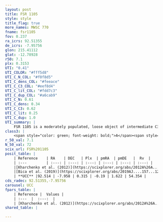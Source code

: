 ```yaml
---
layout: post
title: FSR 1105
style: style
title_flag: true
more_names: MWSC 770
fname: fsr1105
fov: 0.237
ra_icrs: 92.51355
de_icrs: -7.95756
glon: 215.41112
glat: -12.78928
r50: 7.1
plx: 0.3153
UTI: "0.41"
UTI_COLOR: "#fff5d8"
UTI_C_N_COL: "#f0f8d5"
UTI_C_dens_COL: "#feeace"
UTI_C_C3_COL: "#eef8d4"
UTI_C_lit_COL: "#fdd7c3"
UTI_C_dup_COL: "#a6cab9"
UTI_C_N: 0.61
UTI_C_dens: 0.34
UTI_C_C3: 0.62
UTI_C_lit: 0.25
UTI_C_dup: 1.0
UTI_summary: |
    FSR 1105 is a moderately populated, loose object of intermediate C3 quality. It is poorly studied in the literature, with no articles listed in the last 6 years.
class3: |
    <span style="color: green; font-weight: bold;">A</span><span style="color: red; font-weight: bold;">C</span>
r_50_val: 7.1
N_50_val: 72
scix_url: FSR%201105
posit_table: |
    | Reference    | RA    | DEC   | Plx  | pmRA  | pmDE   |  Rv  |
    | :---         | :---: | :---: | :---: | :---: | :---: | :---: |
    |[Kharchenko et al. (2012)](https://scixplorer.org/abs/2012A%26A...543A.156K) | 92.498 | -7.985 | -- | 4.32 | -1.05 | -- |
    |[Bica et al. (2019)](https://scixplorer.org/abs/2019AJ....157...12B) | 92.494 | -7.981 | -- | -- | -- | -- |
    | **UCC** |92.514 | -7.958 | 0.315 | -0.19 | 1.622 | 54.354 | 
cds_radec: 92.51355,-7.95756
carousel: UCC
fpars_table: |
    | Reference |  Values |
    | :---  |  :---:  |
    | [Kharchenko et al. (2012)](https://scixplorer.org/abs/2012A%26A...543A.156K) | `e_bv=1.041, distance=1581, log_age=8.63` |
shared_table: |
    
---
```

